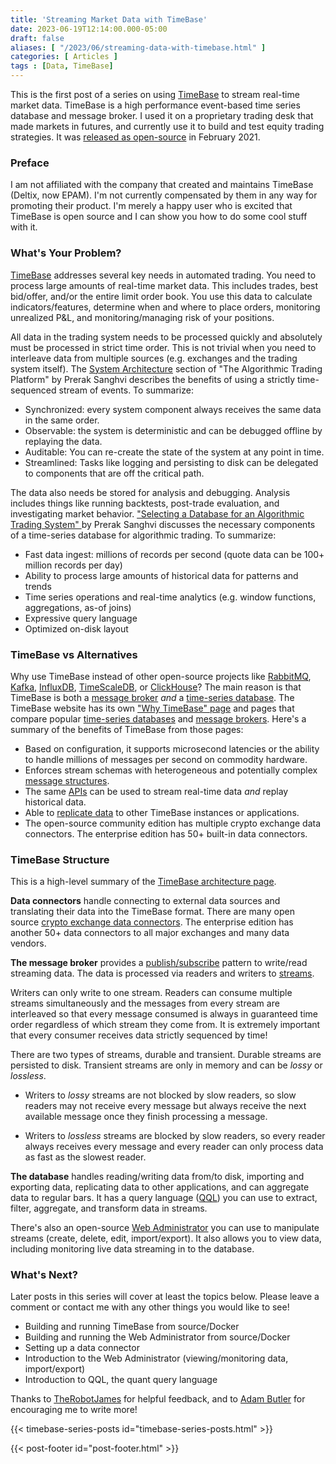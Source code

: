 ```yaml
---
title: 'Streaming Market Data with TimeBase'
date: 2023-06-19T12:14:00.000-05:00
draft: false
aliases: [ "/2023/06/streaming-data-with-timebase.html" ]
categories: [ Articles ]
tags : [Data, TimeBase]
---
```


This is the first post of a series on using [TimeBase](https://timebase.info/) to stream real-time market data. TimeBase is a high performance event-based time series database and message broker. I used it on a proprietary trading desk that made markets in futures, and currently use it to build and test equity trading strategies. It was [released as open-source](https://github.com/finos/TimeBase-CE/) in February 2021.

### Preface

I am not affiliated with the company that created and maintains TimeBase (Deltix, now EPAM). I'm not currently compensated by them in any way for promoting their product. I'm merely a happy user who is excited that TimeBase is open source and I can show you how to do some cool stuff with it.

### What's Your Problem?

[TimeBase](https://timebase.info/) addresses several key needs in automated trading. You need to process large amounts of real-time market data. This includes trades, best bid/offer, and/or the entire limit order book. You use this data to calculate indicators/features, determine when and where to place orders, monitoring unrealized P&L, and monitoring/managing risk of your positions.

All data in the trading system needs to be processed quickly and absolutely must be processed in strict time order. This is not trivial when you need to interleave data from multiple sources (e.g. exchanges and the trading system itself).
The [System Architecture](https://medium.com/prooftrading/proof-engineering-the-algorithmic-trading-platform-b9c2f195433d#d545) section of "The Algorithmic Trading Platform" by Prerak Sanghvi describes the benefits of using a strictly time-sequenced stream of events. To summarize:
* Synchronized: every system component always receives the same data in the same order.
* Observable: the system is deterministic and can be debugged offline by replaying the data.
* Auditable: You can re-create the state of the system at any point in time.
* Streamlined: Tasks like logging and persisting to disk can be delegated to components that are off the critical path.

The data also needs be stored for analysis and debugging. Analysis includes things like running backtests, post-trade evaluation, and investigating market behavior. ["Selecting a Database for an Algorithmic Trading System"
](https://medium.com/prooftrading/selecting-a-database-for-an-algorithmic-trading-system-2d25f9648d02) by Prerak Sanghvi discusses the necessary components of a time-series database for algorithmic trading. To summarize:
* Fast data ingest: millions of records per second (quote data can be 100+ million records per day)
* Ability to process large amounts of historical data for patterns and trends
* Time series operations and real-time analytics (e.g. window functions, aggregations, as-of joins)
* Expressive query language
* Optimized on-disk layout

### TimeBase vs Alternatives

Why use TimeBase instead of other open-source projects like [RabbitMQ](https://www.rabbitmq.com/), [Kafka](https://kafka.apache.org/), [InfluxDB](https://www.influxdata.com/), [TimeScaleDB](https://www.timescale.com/), or [ClickHouse](https://clickhouse.com/)? The main reason is that TimeBase is both a [message broker](https://en.wikipedia.org/wiki/Message_broker) *and* a [time-series database](https://en.wikipedia.org/wiki/Time_series_database). The TimeBase website has its own ["Why TimeBase" page](https://timebase.info/why-timebase/) and pages that compare popular [time-series databases](https://timebase.info/why-timebase/tsdb-comparison.html) and [message brokers](https://timebase.info/why-timebase/message-brokers-comparison.html). Here's a summary of the benefits of TimeBase from those pages:

* Based on configuration, it supports microsecond latencies or the ability to handle millions of messages per second on commodity hardware.
* Enforces stream schemas with heterogeneous and potentially complex [message structures](https://kb.timebase.info/community/overview/messages).
* The same [APIs](https://kb.timebase.info/community/development/libs) can be used to stream real-time data *and* replay historical data.
* Able to [replicate data](https://kb.timebase.info/community/technology/replication/replication_intro) to other TimeBase instances or applications.
* The open-source community edition has multiple crypto exchange data connectors. The enterprise edition has 50+ built-in data connectors.

### TimeBase Structure

This is a high-level summary of the [TimeBase architecture page](https://timebase.info/architecture.html).

**Data connectors** handle connecting to external data sources and translating their data into the TimeBase format. There are many open source [crypto exchange data connectors](https://github.com/epam/TimebaseCryptoConnectors). The enterprise edition has another 50+ data connectors to all major exchanges and many data vendors.

**The message broker** provides a [publish/subscribe](https://en.wikipedia.org/wiki/Publish%E2%80%93subscribe_pattern) pattern to write/read streaming data. The data is processed via readers and writers to [streams](https://kb.timebase.info/community/overview/streams).

Writers can only write to one stream. Readers can consume multiple streams simultaneously and the messages from every stream are interleaved so that every message consumed is always in guaranteed time order regardless of which stream they come from. It is extremely important that every consumer receives data strictly sequenced by time!

There are two types of streams, durable and transient. Durable streams are persisted to disk. Transient streams are only in memory and can be *lossy* or *lossless*.
  * Writers to *lossy* streams are not blocked by slow readers, so slow readers may not receive every message but always receive the next available message once they finish processing a message.

  * Writers to *lossless* streams are blocked by slow readers, so every reader always receives every message and every reader can only process data as fast as the slowest reader.


**The database** handles reading/writing data from/to disk, importing and exporting data, replicating data to other applications, and can aggregate data to regular bars. It has a query language ([QQL](https://kb.timebase.info/community/development/qql/QQL%205.5/qql-tut-intro)) you can use to extract, filter, aggregate, and transform data in streams.

There's also an open-source [Web Administrator](https://kb.timebase.info/community/development/tools/Web%20Admin/admin_config_ce) you can use to manipulate streams (create, delete, edit, import/export). It also allows you to view data, including monitoring live data streaming in to the database.

### What's Next?

Later posts in this series will cover at least the topics below. Please leave a comment or contact me with any other things you would like to see!

* Building and running TimeBase from source/Docker
* Building and running the Web Administrator from source/Docker
* Setting up a data connector
* Introduction to the Web Administrator (viewing/monitoring data, import/export)
* Introduction to QQL, the quant query language

Thanks to [TheRobotJames](https://robotjames.com/) for helpful feedback, and to [Adam Butler](https://twitter.com/gestaltu) for encouraging me to write more!

{{< timebase-series-posts id="timebase-series-posts.html" >}}

{{< post-footer id="post-footer.html" >}}

